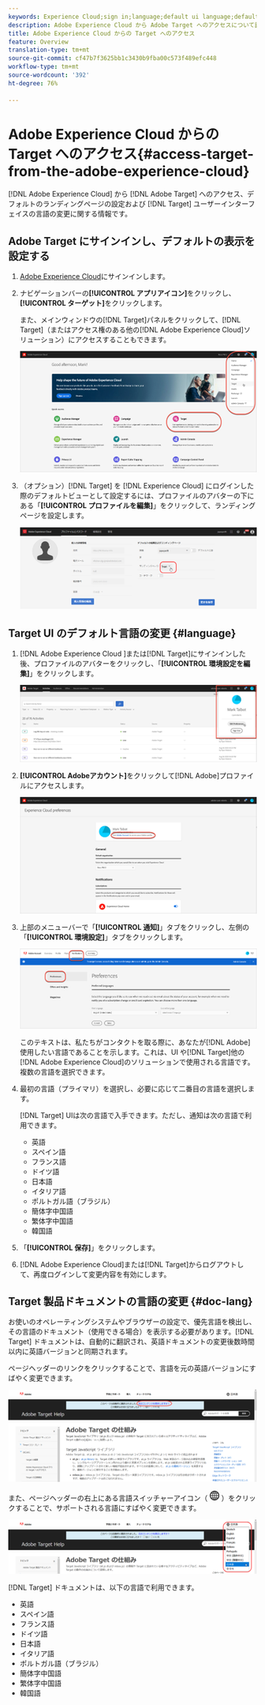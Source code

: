 ```yaml
---
keywords: Experience Cloud;sign in;language;default ui language;default language
description: Adobe Experience Cloud から Adobe Target へのアクセスについて説明しています。
title: Adobe Experience Cloud からの Target へのアクセス
feature: Overview
translation-type: tm+mt
source-git-commit: cf47b7f3625bb1c3430b9fba00c573f489efc448
workflow-type: tm+mt
source-wordcount: '392'
ht-degree: 76%

---
```



# Adobe Experience Cloud からの Target へのアクセス{#access-target-from-the-adobe-experience-cloud}

[!DNL Adobe Experience Cloud] から [!DNL Adobe Target] へのアクセス、デフォルトのランディングページの設定および [!DNL Target] ユーザーインターフェイスの言語の変更に関する情報です。

## Adobe Target にサインインし、デフォルトの表示を設定する

1. [Adobe Experience Cloud](https://experience.adobe.com/)にサインインします。

1. ナビゲーションバーの&#x200B;**[!UICONTROL アプリアイコン]**&#x200B;をクリックし、**[!UICONTROL ターゲット]**&#x200B;をクリックします。

   また、メインウィンドウの[!DNL Target]パネルをクリックして、[!DNL Target]（またはアクセス権のある他の[!DNL Adobe Experience Cloud]ソリューション）にアクセスすることもできます。

   ![アプリケーションアイコン](/help/c-intro/assets/appmenu-new.png)

1. （オプション）[!DNL Target] を [!DNL Experience Cloud] にログインした際のデフォルトビューとして設定するには、プロファイルのアバターの下にある「**[!UICONTROL プロファイルを編集]**」をクリックして、ランディングページを設定します。

   ![ランディングページ](/help/c-intro/assets/pagepref-new.png)

## Target UI のデフォルト言語の変更 {#language}

1. [!DNL Adobe Experience Cloud ]または[!DNL Target]にサインインした後、プロファイルのアバターをクリックし、「**[!UICONTROL 環境設定を編集]**」をクリックします。

   ![プロファイルを編集](/help/c-intro/assets/change-language.png)

1. **[!UICONTROL Adobeアカウント]**&#x200B;をクリックして[!DNL Adobe]プロファイルにアクセスします。

   ![Adobeアカウント](/help/c-intro/assets/adobe-account.png)

1. 上部のメニューバーで「**[!UICONTROL 通知]**」タブをクリックし、左側の「**[!UICONTROL 環境設定]**」タブをクリックします。

   ![優先言語](/help/c-intro/assets/prefered-language.png)

   このテキストは、私たちがコンタクトを取る際に、あなたが[!DNL Adobe]使用したい言語であることを示します。これは、UI や[!DNL Target]他の[!DNL Adobe Experience Cloud]のソリューションで使用される言語です。複数の言語を選択できます。

1. 最初の言語（プライマリ）を選択し、必要に応じて二番目の言語を選択します。

   [!DNL Target] UIは次の言語で入手できます。ただし、通知は次の言語で利用できます。

   * 英語
   * スペイン語
   * フランス語
   * ドイツ語
   * 日本語
   * イタリア語
   * ポルトガル語（ブラジル）
   * 簡体字中国語
   * 繁体字中国語
   * 韓国語

1. 「**[!UICONTROL 保存]**」をクリックします。

1. [!DNL Adobe Experience Cloud]または[!DNL Target]からログアウトして、再度ログインして変更内容を有効にします。

## Target 製品ドキュメントの言語の変更 {#doc-lang}

お使いのオペレーティングシステムやブラウザーの設定で、優先言語を検出し、その言語のドキュメント（使用できる場合）を表示する必要があります。[!DNL Target] ドキュメントは、自動的に翻訳され、英語ドキュメントの変更後数時間以内に英語バージョンと同期されます。

ページヘッダーのリンクをクリックすることで、言語を元の英語バージョンにすばやく変更できます。

![元の言語への変更](/help/c-intro/assets/mt-original.png)

また、ページヘッダーの右上にある言語スイッチャーアイコン（ ![言語 スイッチャー](/help/c-intro/assets/icon-language-switcher.png) ）をクリックすることで、サポートされる言語にすばやく変更できます。

![言語スイッチャー](/help/c-intro/assets/language-switcher.png)

[!DNL Target] ドキュメントは、以下の言語で利用できます。

* 英語
* スペイン語
* フランス語
* ドイツ語
* 日本語
* イタリア語
* ポルトガル語（ブラジル）
* 簡体字中国語
* 繁体字中国語
* 韓国語
